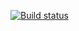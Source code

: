 [![Build status](https://ci.appveyor.com/api/projects/status/n6n0kfk0a0frv56l?svg=true)](https://ci.appveyor.com/project/RomanTest01/2-3-patternshomew1)
